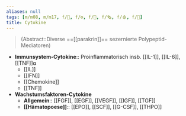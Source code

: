 ```yaml
---
aliases: null
tags: [m/m08, m/m17, f/🧪, f/⚙️, f/🦠, f/🗞️, f/🩸, f/🦀]
title: Cytokine
---
```

> (Abstract::Diverse ==[[parakrin]]== sezernierte Polypeptid-Mediatoren)
- **Immunsystem-Cytokine**:: Proinflammatorisch insb. [[IL-1]], [[IL-6]], [[TNF]]⍺
	- [[IL]]
	- [[IFN]]
	- [[Chemokine]]
	- [[TNF]]
- **Wachstumsfaktoren-Cytokine**
	- **Allgemein**:: [[FGF]], [[EGF]], [[VEGF]], [[IGF]], [[TGF]]
	- **[[Hämatopoese]]**:: [[EPO]], [[SCF]], [[G-CSF]], [[THPO]]